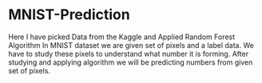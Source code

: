 # MNIST-Prediction
Here I have picked Data from the Kaggle and Applied Random Forest Algorithm
In MNIST dataset we are given set of pixels and a label data. We have to study these pixels to understand what number it is forming. After studying and applying algorithm we will be predicting numbers from given set of pixels.
